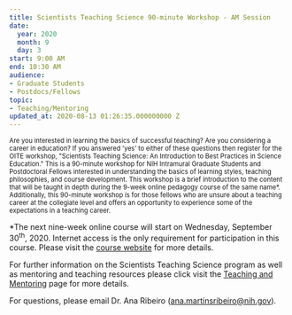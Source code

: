 ```yaml
---
title: Scientists Teaching Science 90-minute Workshop - AM Session
date:
  year: 2020
  month: 9
  day: 3
start: 9:00 AM
end: 10:30 AM
audience:
- Graduate Students
- Postdocs/Fellows
topic:
- Teaching/Mentoring
updated_at: 2020-08-13 01:26:35.000000000 Z
---
```

<span style="font-size: 11.5052px;">Are you interested in learning the
basics of successful teaching? Are you considering a career in
education? If you answered \'yes\' to either of these questions then
register for the OITE workshop, \"Scientists Teaching Science: An
Introduction to Best Practices in Science Education.\" This is a
90-minute workshop for NIH Intramural Graduate Students and Postdoctoral
Fellows interested in understanding the basics of learning styles,
teaching philosophies, and course development. This workshop is a brief
introduction to the content that will be taught in depth during the
9-week online pedagogy course of the same name\*. Additionally,
this 90-minute workshop is for those fellows who are unsure about a
teaching career at the collegiate level and offers an opportunity to
experience some of the expectations in a teaching career.</span>

\*The next nine-week online course will start on Wednesday, September
30<sup>th</sup>, 2020. Internet access is the only requirement for
participation in this course. Please visit the [course website][1] for
more details.

For further information on the Scientists Teaching Science program as
well as mentoring and teaching resources please click visit the
[Teaching and Mentoring][2] page for more details.

For questions, please email Dr. Ana Ribeiro
([ana.martinsribeiro@nih.gov](mailto:ana.martinsribeiro@nih.gov)).



[1]: https://www.training.nih.gov/events/view/_2/3680/Scientists_Teaching_Science_Online_9-Week_Pedagogy_Course
[2]: https://www.training.nih.gov/sts_main_page
